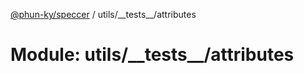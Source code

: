 [@phun-ky/speccer](../README.md) / utils/\_\_tests\_\_/attributes

# Module: utils/\_\_tests\_\_/attributes
